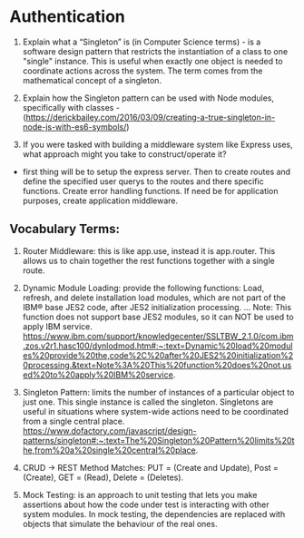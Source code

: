 # Authentication

1. Explain what a “Singleton” is (in Computer Science terms) - is a software design pattern that restricts the instantiation of a class to one "single" instance. This is useful when exactly one object is needed to coordinate actions across the system. The term comes from the mathematical concept of a singleton.

2. Explain how the Singleton pattern can be used with Node modules, specifically with classes - (https://derickbailey.com/2016/03/09/creating-a-true-singleton-in-node-js-with-es6-symbols/)

3. If you were tasked with building a middleware system like Express uses, what approach might you take to construct/operate it? 

- first thing will be to setup the express server. Then to create routes and define the specified user querys to the routes and there specific functions. Create error handling functions. If need be for application purposes, create application middleware. 



## Vocabulary Terms: 


1. Router Middleware: this is like app.use, instead it is app.router. This allows us to chain together the rest functions together with a single route. 

2. Dynamic Module Loading:  provide the following functions: Load, refresh, and delete installation load modules, which are not part of the IBM® base JES2 code, after JES2 initialization processing. ... Note: This function does not support base JES2 modules, so it can NOT be used to apply IBM service.
https://www.ibm.com/support/knowledgecenter/SSLTBW_2.1.0/com.ibm.zos.v2r1.hasc100/dynlodmod.htm#:~:text=Dynamic%20load%20modules%20provide%20the,code%2C%20after%20JES2%20initialization%20processing.&text=Note%3A%20This%20function%20does%20not,used%20to%20apply%20IBM%20service.

3. Singleton Pattern:  limits the number of instances of a particular object to just one. This single instance is called the singleton. Singletons are useful in situations where system-wide actions need to be coordinated from a single central place.
https://www.dofactory.com/javascript/design-patterns/singleton#:~:text=The%20Singleton%20Pattern%20limits%20the,from%20a%20single%20central%20place.

4. CRUD -> REST Method Matches: PUT = (Create and Update), Post = (Create), GET = (Read), Delete = (Deletes).

5. Mock Testing: is an approach to unit testing that lets you make assertions about how the code under test is interacting with other system modules. In mock testing, the dependencies are replaced with objects that simulate the behaviour of the real ones.
